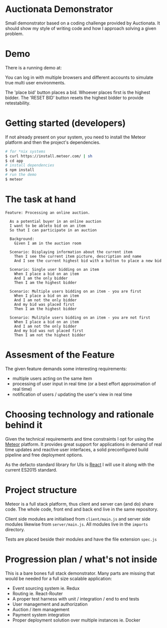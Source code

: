 # Auctionata Demonstrator

Small demonstrator based on a coding challenge provided by Auctionata. It should show my style of writing code and how
I approach solving a given problem.

# Demo

There is a running demo at: 

You can log in with multiple browsers and different accounts to simulate true multi user environments.

The 'place bid' button places a bid.
Whoever places first is the highest bidder.
The 'RESET BID' button resets the highest bidder to provide retestability.

# Getting started (developers)

If not already present on your system, you need to install the Meteor platform and then the project's dependencies.

```bash
# for *nix systems
$ curl https://install.meteor.com/ | sh
$ cd app
# install dependencies
$ npm install
# run the demo
$ meteor
```


# The task at hand

```gherkin
Feature: Processing an online auction.

  As a potential buyer in an online auction
  I want to be ableto bid on an item
  So that I can participate in an auction

  Background:
    Given I am in the auction room

  Scenario: Displaying information about the current item
    Then I see the current item picture, description and name
    And I see the current highest bid with a button to place a new bid

  Scenario: Single user bidding on an item
    When I place a bid on an item
    And I am the only bidder
    Then I am the highest bidder

  Scenario: Multiple users bidding on an item - you are first
    When I place a bid on an item
    And I am not the only bidder
    And my bid was placed first
    Then I am the highest bidder

  Scenario: Mulitple users bidding on an item - you are not first
    When I place a bid on an item
    And I am not the only bidder
    And my bid was not placed first
    Then I am not the highest bidder
```

# Assesment of the Feature

The given feature demands some interesting requirements:

* multiple users acting on the same item
* processing of user input in real time (or a best effort approximation of real time)
* notification of users / updating the user's view in real time

# Choosing technology and rationale behind it

Given the technical requirements and time constraints I opt for using the [Meteor](https://www.meteor.com) platform.
It provides great support for applications in demand of real time updates and reactive user interfaces, a solid 
preconfigured build pipeline and free deployment options.

As the defacto standard library for UIs is [React](https://facebook.github.io/react/) I will use it along with the
current ES2015 standard.

# Project structure

Meteor is a full stack platform, thus client and server can (and do) share code. The whole code, front end and back end
live in the same repository.

Client side modules are initialised from ```client/main.js``` and server side modules likewise from 
```server/main.js```. All modules live in the ```imports``` directory.

Tests are placed beside their modules and have the file extension ```spec.js```

# Progression plan / what's not inside

This is a bare bones full stack demonstrator. Many parts are missing that would be needed for a full size scalable
application:

* Event sourcing system ie. Redux
* Routing ie. React-Router
* A proper test harness with unit / integration / end to end tests
* User management and authorization
* Auction / item management
* Payment system integration
* Proper deployment solution over multiple instances ie. Docker
